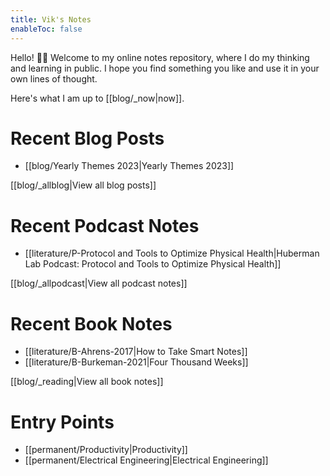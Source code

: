 ```yaml
---
title: Vik's Notes
enableToc: false
---
```


Hello! 👋🏽 Welcome to my online notes repository, where I do my thinking and learning in public. I hope you find something you like and use it in your own lines of thought.

Here's what I am up to [[blog/_now|now]].

# Recent Blog Posts

- [[blog/Yearly Themes 2023|Yearly Themes 2023]]

[[blog/_allblog|View all blog posts]]

# Recent Podcast Notes

* [[literature/P-Protocol and Tools to Optimize Physical Health|Huberman Lab Podcast: Protocol and Tools to Optimize Physical Health]]

[[blog/_allpodcast|View all podcast notes]]

# Recent Book Notes

- [[literature/B-Ahrens-2017|How to Take Smart Notes]]
- [[literature/B-Burkeman-2021|Four Thousand Weeks]]

[[blog/_reading|View all book notes]]

# Entry Points

- [[permanent/Productivity|Productivity]]
- [[permanent/Electrical Engineering|Electrical Engineering]]






